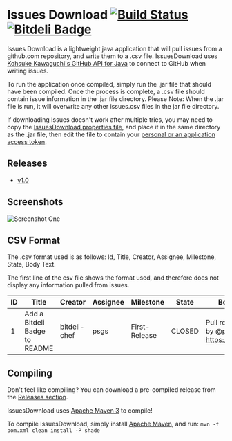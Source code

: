 Issues Download [![Build Status](https://travis-ci.org/psgs/IssuesDownload.png?branch=master)](https://travis-ci.org/psgs/IssuesDownload)    [![Bitdeli Badge](https://d2weczhvl823v0.cloudfront.net/psgs/issuesdownload/trend.png)](https://bitdeli.com/free "Bitdeli Badge")
====================

Issues Download is a lightweight java application that will pull issues from a github.com repository, and write them to a .csv file. IssuesDownload uses [Kohsuke Kawaguchi's GitHub API for Java](http://github-api.kohsuke.org) to connect to GitHub when writing issues.

To run the application once compiled, simply run the .jar file that should have been compiled.
Once the process is complete, a .csv file should contain issue information in the .jar file directory.
Please Note: When the .jar file is run, it will overwrite any other issues.csv files in the jar file directory.

If downloading Issues doesn't work after multiple tries, you may need to copy the [IssuesDownload properties file](https://github.com/psgs/IssuesDownload/blob/master/src/main/resources/IssuesDownload.properties), and place it in the same directory as the .jar file, then edit the file to contain your [personal or an application access token](https://help.github.com/articles/creating-an-access-token-for-command-line-use).

Releases
--------

- [v1.0](https://github.com/psgs/IssuesDownload/releases/download/v1.0/IssuesDownload-1.0-RELEASE.jar)

Screenshots
-----------

![Screenshot One](http://i.imgur.com/FBdjxlQ.png)

CSV Format
----------

The .csv format used is as follows:
Id, Title, Creator, Assignee, Milestone, State, Body Text.

The first line of the csv file shows the format used, and therefore does not display any information pulled from issues.

ID | Title | Creator | Assignee | Milestone | State | Body Text
------------ | ------------- | ------------- | ------------- | ------------- | ------------- | -------------
1 | Add a Bitdeli Badge to README | bitdeli-chef | psgs | First-Release | CLOSED | Pull request made by @psgs at https://bitdeli.com

Compiling
---------

Don't feel like compiling? You can download a pre-compiled release from the [Releases section](https://github.com/psgs/IssuesDownload#releases).

IssuesDownload uses [Apache Maven 3](http://maven.apache.org/) to compile!

To compile IssuesDownload, simply install [Apache Maven](http://maven.apache.org/), and run:
```mvn -f pom.xml clean install -P shade```
